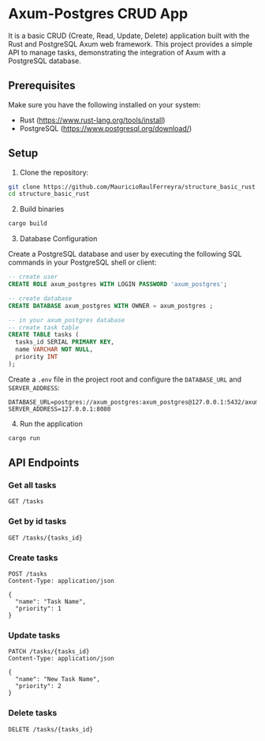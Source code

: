 # Axum-Postgres CRUD App

It is a basic CRUD (Create, Read, Update, Delete) application built with the Rust and PostgreSQL Axum web framework. This project provides a simple API to manage tasks, demonstrating the integration of Axum with a PostgreSQL database.

## Prerequisites

Make sure you have the following installed on your system:

- Rust (https://www.rust-lang.org/tools/install)
- PostgreSQL (https://www.postgresql.org/download/)

## Setup

1. Clone the repository:

```bash
git clone https://github.com/MauricioRaulFerreyra/structure_basic_rust.git
cd structure_basic_rust

```

2. Build binaries
   
```bash
cargo build
```

3. Database Configuration

Create a PostgreSQL database and user by executing the following SQL commands in your PostgreSQL shell or client:

```sql
-- create user
CREATE ROLE axum_postgres WITH LOGIN PASSWORD 'axum_postgres';

-- create database
CREATE DATABASE axum_postgres WITH OWNER = axum_postgres ;

-- in your axum_postgres database
-- create task table
CREATE TABLE tasks (
  tasks_id SERIAL PRIMARY KEY,
  name VARCHAR NOT NULL,
  priority INT
);

```

Create a `.env` file in the project root and configure the `DATABASE_URL` and `SERVER_ADDRESS`:

```env
DATABASE_URL=postgres://axum_postgres:axum_postgres@127.0.0.1:5432/axum_postgres
SERVER_ADDRESS=127.0.0.1:8080

```

4. Run the application

```bash
cargo run
```

## API Endpoints

### Get all tasks

```http
GET /tasks
```
### Get by id tasks 
```http
GET /tasks/{tasks_id}
```
### Create tasks
```http
POST /tasks
Content-Type: application/json

{
  "name": "Task Name",
  "priority": 1
}

```


### Update tasks
```http
PATCH /tasks/{tasks_id}
Content-Type: application/json

{
  "name": "New Task Name",
  "priority": 2
}

```

### Delete tasks
```http
DELETE /tasks/{tasks_id}
```